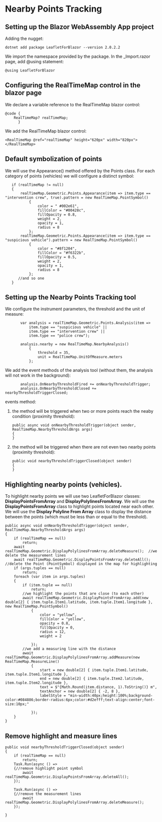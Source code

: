 # Nearby Points Tracking

## Setting up the Blazor WebAssembly App project

Adding the nugget:
  
    dotnet add package LeafletForBlazor --version 2.0.2.2

We import the namespace provided by the package. In the _Import.razor page, add @using statement:

    @using LeafletForBlazor

## Configuring the **RealTimeMap** control in the blazor page

We declare a variable reference to the RealTimeMap blazor control:

    @code {
        RealTimeMap? realTimeMap;
          }

We add the RealTimeMap blazor control:

    <RealTimeMap @ref="realTimeMap" height="620px" width="820px"></RealTimeMap>

## Default symbolization of points

We will use the Appearance() method offered by the Points class. For each category of points (vehicles) we will configure a distinct symbol:


       if (realTimeMap != null)
       {
           realTimeMap.Geometric.Points.Appearance(item => item.type == "intervention crew", true).pattern = new RealTimeMap.PointSymbol()
               {
                   color = " #002e61",
                   fillColor = "#00428c",
                   fillOpacity = 0.8,
                   weight = 2,
                   opacity = 1,
                   radius = 8
               };
           realTimeMap.Geometric.Points.Appearance(item => item.type == "suspicious vehicle").pattern = new RealTimeMap.PointSymbol()
               {
                   color = "#8f1204",
                   fillColor = "#f6322b",
                   fillOpacity = 0.5,
                   weight = 2,
                   opacity = 1,
                   radius = 8
               };
          //and so one
       }

## Setting up the Nearby Points Tracking tool

We configure the instrument parameters, the threshold and the unit of measure:

           var analysis = realTimeMap.Geometric.Points.Analysis(item =>
               item.type == "suspicious vehicle" ||
               item.type == "intervention crew" ||
               item.type == "police crew");
               
           analysis.nearby = new RealTimeMap.NearbyAnalysis()
               {
                   threshold = 35,
                   unit = RealTimeMap.UnitOfMeasure.meters
               };
               
We add the event methods of the analysis tool (without them, the analysis will not work in the background):

           analysis.OnNearbyThresholdFired += onNearbyThresholdTrigger;
           analysis.OnNearbyThresholdClosed += nearbyThresholdTriggerClosed;

events method:

1. the method will be triggered when two or more points reach the neaby condition (proximity threshold):

       public async void onNearbyThresholdTrigger(object sender, RealTimeMap.NearbyThresholdArgs args)
       {
       }

3. the method will be triggered when there are not even two nearby points (proximity threshold):

       public void nearbyThresholdTriggerClosed(object sender)
       {
       }

## Highlighting nearby points (vehicles).

To highlight nearby points we will use two LeafletForBlazor classes: **DisplayPointsFromArray** and **DisplayPolylinesFromArray**.
We will use the **DisplayPointsFromArray** class to highlight points located near each other.
We will use the **Display Polyline From Array** class to display the distance between the points (which must be less than or equal to the threshold).

    public async void onNearbyThresholdTrigger(object sender, RealTimeMap.NearbyThresholdArgs args)
    {
        if (realTimeMap == null)
            return;
        await realTimeMap.Geometric.DisplayPolylinesFromArray.deleteMeasure();  //we delete the measurement lines
        await realTimeMap.Geometric.DisplayPointsFromArray.deleteAll();          //delete the Point (PointSymbol) displayed in the map for highlighting
        if (args.tuples == null)
            return;
        foreach (var item in args.tuples)
        {
            if (item.tuple == null)
                return;
            //we highlight the points that are close (to each other)
            await realTimeMap.Geometric.DisplayPointsFromArray.add(new double[2] { item.tuple.Item1.latitude, item.tuple.Item1.longitude }, new RealTimeMap.PointSymbol()
                {
                    color = "yellow",
                    fillColor = "yellow",
                    opacity = 0.8,
                    fillOpacity = 0,
                    radius = 12,
                    weight = 2

                });
            //we add a measuring line with the distance
            await realTimeMap.Geometric.DisplayPolylinesFromArray.addMeasure(new RealTimeMap.MeasureLine()
                {
                    start = new double[2] { item.tuple.Item1.latitude, item.tuple.Item1.longitude },
                    end = new double[2] { item.tuple.Item2.latitude, item.tuple.Item2.longitude },
                    text = $"{Math.Round(item.distance, 1).ToString()} m",
                    textAnchor = new double[2] { -2, 8 },
                    labelStyle = "min-width:40px;height:100%;background-color:#084886;border-radius:6px;color:#d2efff;text-align:center;font-size:10px;"

                });
        }
    }

## Remove highlight and measure lines

    public void nearbyThresholdTriggerClosed(object sender)
    {
        if (realTimeMap == null)
            return;
        Task.Run(async () =>
        {//remove highlight point symbol
            await realTimeMap.Geometric.DisplayPointsFromArray.deleteAll();
        });

        Task.Run(async () =>
        {//remove the measurement lines
            await realTimeMap.Geometric.DisplayPolylinesFromArray.deleteMeasure();
        });

    }


